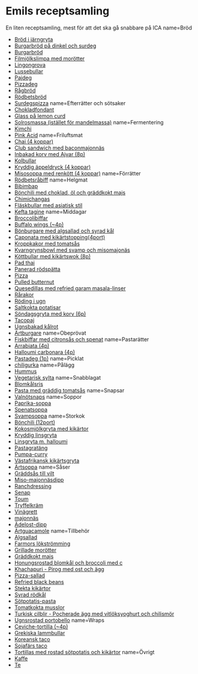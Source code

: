# Emils receptsamling
En liten receptsamling, mest för att det ska gå snabbare på ICA
name=Bröd
 * [Bröd i järngryta](bread/pot-bread.md)
 * [Burgarbröd på dinkel och surdeg](bread/sourdough-burger-bread.md)
 * [Burgarbröd](bread/burger-bread.md)
 * [Filmjölkslimpa med morötter](bread/filmolkslimpa.md)
 * [Lingongrova](bread/lingonberry.md)
 * [Lussebullar](bread/lussebullar.md)
 * [Pajdeg](bread/pie-dough.md)
 * [Pizzadeg](bread/pizza-bottom.md)
 * [Rågbröd](bread/rye-bread.md)
 * [Rödbetsbröd](bread/redbeet-bread.md)
 * [Surdegspizza](bread/sourdough-pizza.md)
name=Efterrätter och sötsaker
 * [Chokladfondant](deserts/chocolate-fontant.md)
 * [Glass på lemon curd](deserts/ice-cream.md)
 * [Solrosmassa (istället för mandelmassa)](deserts/solrosmassa.md)
name=Fermentering
 * [Kimchi](fermentation/kimchi.md)
 * [Pink Acid](fermentation/pink-acid.md)
name=Friluftsmat
 * [Chai (4 koppar)](openair/chai.md)
 * [Club sandwich med baconmajonnäs](openair/club-sandwich.md)
 * [Inbakad korv med Ajvar (8p)](openair/wrapped-sausage.md)
 * [Kolbullar](openair/coal-buns.md)
 * [Kryddig äppeldryck (4 koppar)](openair/apple.md)
 * [Misosoppa med renkött (4 koppar)](openair/miso-soup.md)
name=Förrätter
 * [Rödbetsråbiff](starters/red-beet-tartar.md)
name=Helgmat
 * [Bibimbap](helg/bibimbap.md)
 * [Bönchili med choklad, öl och gräddkokt majs](helg/lyxig-beanchili.md)
 * [Chimichangas](helg/chimichangas.md)
 * [Fläskbullar med asiatisk stil](helg/asian-style-meatballs.md)
 * [Kefta tagine](helg/kefta-tagine.md)
name=Middagar
 * [Broccolibiffar](dinners/broccoli-biffar.md)
 * [Buffalo wings (~4p)](dinners/buffalo-wings.md)
 * [Bönburgare med algsallad och syrad kål](dinners/bean-burger.md)
 * [Caponata med kikärtstopping(4port)](dinners/caponata.md)
 * [Kroppkakor med tomatsås](dinners/kroppkakor-with-tomatoe-sausce.md)
 * [Kvarngrynsbowl med svamp och misomajonäs](dinners/kvarngrynsbowl.md)
 * [Köttbullar med kikärtswok (8p)](dinners/meatballwook.md)
 * [Pad thai](dinners/pad-thai.md)
 * [Panerad rödspätta](dinners/breaded-plaice.md)
 * [Pizza](dinners/pizza.md)
 * [Pulled butternut](dinners/pulled-butternut.md)
 * [Quesedillas med refried garam masala-linser](dinners/quesedillas-med-refried-lentils.md)
 * [Rårakor](dinners/rarakor.md)
 * [Röding i ugn](dinners/roding-in-oven.md)
 * [Saltkokta potatisar](dinners/salty-potatoes.md)
 * [Söndagsgryta med korv (6p)](dinners/sausage-stew.md)
 * [Tacopaj](dinners/taco-pie.md)
 * [Ugnsbakad kålrot](dinners/ugnsbakad-kalrot.md)
 * [Ärtburgare](dinners/pea-burgers.md)
name=Obeprövat
 * [Fiskbiffar med citronsås och spenat](untried/fiskbiffar.md)
name=Pastarätter
 * [Arrabiata (4p)](pasta/arrabiata.md)
 * [Halloumi carbonara (4p)](pasta/halloumi-carbonara.md)
 * [Pastadeg (1p)](pasta/pasta-dough.md)
name=Picklat
 * [chiligurka](pickled/chili-cucumber.md)
name=Pålägg
 * [Hummus](spread/hummus.md)
 * [Vegetarisk sylta](spread/sylta.md)
name=Snabblagat
 * [Blomkålsris](quick/califlower.md)
 * [Pasta med gräddig tomatsås](quick/pasta-med-creamy-tomates.md)
name=Snapsar
 * [Valnötsnaps](schnaps/walnut-schnaps.md)
name=Soppor
 * [Paprika-soppa](soups/paprika-soppa.md)
 * [Spenatsoppa](soups/spenatsoppa.md)
 * [Svampsoppa](soups/svampsoppa.md)
name=Storkok
 * [Bönchili (12port)](storkok/beanchili.md)
 * [Kokosmjölkgryta med kikärtor](storkok/coco-chickpeas.md)
 * [Kryddig linsgryta](storkok/kryddig-linsgryta.md)
 * [Linsgryta m. halloumi](storkok/lentil-with-halloumi.md)
 * [Pastagratäng](storkok/pasta-gratin.md)
 * [Pumpa-curry](storkok/pumpa-curry.md)
 * [Västafrikansk kikärtsgryta](storkok/chickpeastew.md)
 * [Ärtsoppa](storkok/pea-soup.md)
name=Såser
 * [Gräddsås till vilt](sauces/gräddsås-till-vilt.md)
 * [Miso-majonnäsdipp](sauces/miso-mayo.md)
 * [Ranchdressing](sauces/ranch.md)
 * [Senap](sauces/mustard.md)
 * [Toum](sauces/toum.md)
 * [Tryffelkräm](sauces/truffel-dip.md)
 * [Vinägrett](sauces/vinegrett.md)
 * [majonnäs](sauces/mayo.md)
 * [Ädelost-dipp](sauces/blue-cheese-dip.md)
 * [Ärtguacamole](sauces/pea-guacamole.md)
name=Tillbehör
 * [Algsallad](sides/algsallad.md)
 * [Farmors lökströmming](sides/pickled-herring.md)
 * [Grillade morötter](sides/bbq-carrots.md)
 * [Gräddkokt majs](sides/cream-cooked-corn.md)
 * [Honungsrostad blomkål och broccoli med c](sides/honungsrostad-blomkal-och-broccoli.md)
 * [Khachapuri - Pirog med ost och ägg](sides/khachpauri.md)
 * [Pizza-sallad](sides/pizza-salad.md)
 * [Refried black beans](sides/refried-beans.md)
 * [Stekta kikärtor](sides/fried-chickpeas.md)
 * [Syrad rödkål](sides/syrad-kal.md)
 * [Sötpotatis-pasta](sides/sweet-potatoe-pasta.md)
 * [Tomatkokta musslor](sides/musslor.md)
 * [Turkisk cilblir - Pocherade ägg med vitlöksyoghurt och chilismör](sides/turkisk-cilbir.md)
 * [Ugnsrostad portobello](sides/roasted-portobello.md)
name=Wraps
 * [Ceviche-tortilla (~4p)](wraps/ceviche-tortilla.md)
 * [Grekiska lammbullar](wraps/grekiska-lammbullar.md)
 * [Koreansk taco](wraps/korean-taco.md)
 * [Sojafärs taco](wraps/taco.md)
 * [Tortillas med rostad sötpotatis och kikärtor](wraps/sweetpotatoe-tortilla.md)
name=Övrigt
 * [Kaffe](misc/coffee.md)
 * [Te](misc/tea.md)
